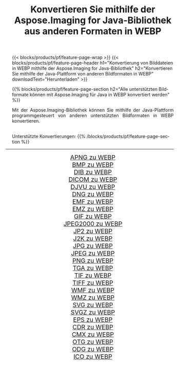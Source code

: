 ﻿---
title: Konvertieren Sie mithilfe der Aspose.Imaging for Java-Bibliothek aus anderen Formaten in WEBP 
weight: 3920
url: /de/java/conversion/to/webp 
lang: de
langdirlevel: 2
locales: zh-hans,ja,it,ru,de,es,fr,nl,id,lt,pl,pt,vi,tr,ko,zh-hant,ar,hi,th,sv,cs,uk,he
description: Mit Aspose.Imaging können Sie mithilfe von Java aus anderen Formaten in WEBP konvertieren
---

{{< blocks/products/pf/feature-page-wrap >}}
{{< blocks/products/pf/feature-page-header h1="Konvertierung von Bilddateien in WEBP mithilfe der Aspose.Imaging for Java-Bibliothek" h2="Konvertieren Sie mithilfe der Java-Plattform von anderen Bildformaten in WEBP" downloadText="Herunterladen" >}}


{{% blocks/products/pf/feature-page-section  h2="Alle unterstützten Bildformate können mit Aspose.Imaging für Java in WEBP konvertiert werden" %}}
<p align=justify>Mit der Aspose.Imaging-Bibliothek können Sie mithilfe der Java-Plattform programmgesteuert von anderen unterstützten Bildformaten in WEBP konvertieren.</p>
<br/>
Unterstützte Konvertierungen:
{{% /blocks/products/pf/feature-page-section %}}
<div class="container-fluid productfamilypage bg-gray">
    <div class="convertypes bg-gray agp-content section">
        <div class="container">
		<hr style="margin-left:-20px;"/>
		<div class="row other-converters" style="gap: 10px;font-size: 19px;text-align:center;">
		    <div class='col-md-2 other-converter remove-lp remove-rp'><a href="/imaging/de/java/conversion/apng-to-webp" style="padding:15px;">APNG zu WEBP</a></div>
<div class='col-md-2 other-converter remove-lp remove-rp'><a href="/imaging/de/java/conversion/bmp-to-webp" style="padding:15px;">BMP zu WEBP</a></div>
<div class='col-md-2 other-converter remove-lp remove-rp'><a href="/imaging/de/java/conversion/dib-to-webp" style="padding:15px;">DIB zu WEBP</a></div>
<div class='col-md-2 other-converter remove-lp remove-rp'><a href="/imaging/de/java/conversion/dicom-to-webp" style="padding:15px;">DICOM zu WEBP</a></div>
<div class='col-md-2 other-converter remove-lp remove-rp'><a href="/imaging/de/java/conversion/djvu-to-webp" style="padding:15px;">DJVU zu WEBP</a></div>
<div class='col-md-2 other-converter remove-lp remove-rp'><a href="/imaging/de/java/conversion/dng-to-webp" style="padding:15px;">DNG zu WEBP</a></div>
<div class='col-md-2 other-converter remove-lp remove-rp'><a href="/imaging/de/java/conversion/emf-to-webp" style="padding:15px;">EMF zu WEBP</a></div>
<div class='col-md-2 other-converter remove-lp remove-rp'><a href="/imaging/de/java/conversion/emz-to-webp" style="padding:15px;">EMZ zu WEBP</a></div>
<div class='col-md-2 other-converter remove-lp remove-rp'><a href="/imaging/de/java/conversion/gif-to-webp" style="padding:15px;">GIF zu WEBP</a></div>
<div class='col-md-2 other-converter remove-lp remove-rp'><a href="/imaging/de/java/conversion/jpeg2000-to-webp" style="padding:15px;">JPEG2000 zu WEBP</a></div>
<div class='col-md-2 other-converter remove-lp remove-rp'><a href="/imaging/de/java/conversion/jp2-to-webp" style="padding:15px;">JP2 zu WEBP</a></div>
<div class='col-md-2 other-converter remove-lp remove-rp'><a href="/imaging/de/java/conversion/j2k-to-webp" style="padding:15px;">J2K zu WEBP</a></div>
<div class='col-md-2 other-converter remove-lp remove-rp'><a href="/imaging/de/java/conversion/jpg-to-webp" style="padding:15px;">JPG zu WEBP</a></div>
<div class='col-md-2 other-converter remove-lp remove-rp'><a href="/imaging/de/java/conversion/jpeg-to-webp" style="padding:15px;">JPEG zu WEBP</a></div>
<div class='col-md-2 other-converter remove-lp remove-rp'><a href="/imaging/de/java/conversion/png-to-webp" style="padding:15px;">PNG zu WEBP</a></div>
<div class='col-md-2 other-converter remove-lp remove-rp'><a href="/imaging/de/java/conversion/tga-to-webp" style="padding:15px;">TGA zu WEBP</a></div>
<div class='col-md-2 other-converter remove-lp remove-rp'><a href="/imaging/de/java/conversion/tif-to-webp" style="padding:15px;">TIF zu WEBP</a></div>
<div class='col-md-2 other-converter remove-lp remove-rp'><a href="/imaging/de/java/conversion/tiff-to-webp" style="padding:15px;">TIFF zu WEBP</a></div>
<div class='col-md-2 other-converter remove-lp remove-rp'><a href="/imaging/de/java/conversion/wmf-to-webp" style="padding:15px;">WMF zu WEBP</a></div>
<div class='col-md-2 other-converter remove-lp remove-rp'><a href="/imaging/de/java/conversion/wmz-to-webp" style="padding:15px;">WMZ zu WEBP</a></div>
<div class='col-md-2 other-converter remove-lp remove-rp'><a href="/imaging/de/java/conversion/svg-to-webp" style="padding:15px;">SVG zu WEBP</a></div>
<div class='col-md-2 other-converter remove-lp remove-rp'><a href="/imaging/de/java/conversion/svgz-to-webp" style="padding:15px;">SVGZ zu WEBP</a></div>
<div class='col-md-2 other-converter remove-lp remove-rp'><a href="/imaging/de/java/conversion/eps-to-webp" style="padding:15px;">EPS zu WEBP</a></div>
<div class='col-md-2 other-converter remove-lp remove-rp'><a href="/imaging/de/java/conversion/cdr-to-webp" style="padding:15px;">CDR zu WEBP</a></div>
<div class='col-md-2 other-converter remove-lp remove-rp'><a href="/imaging/de/java/conversion/cmx-to-webp" style="padding:15px;">CMX zu WEBP</a></div>
<div class='col-md-2 other-converter remove-lp remove-rp'><a href="/imaging/de/java/conversion/otg-to-webp" style="padding:15px;">OTG zu WEBP</a></div>
<div class='col-md-2 other-converter remove-lp remove-rp'><a href="/imaging/de/java/conversion/odg-to-webp" style="padding:15px;">ODG zu WEBP</a></div>
<div class='col-md-2 other-converter remove-lp remove-rp'><a href="/imaging/de/java/conversion/ico-to-webp" style="padding:15px;">ICO zu WEBP</a></div>
                </div>
        </div>
    </div>
</div>
<br/>

